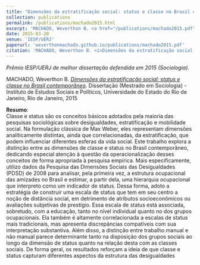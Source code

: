 ```yaml
---
title: "Dimensões da estratificação social: status e classe no Brasil contemporâneo"
collection: publications
permalink: /publications/machado2015.html
excerpt: 'MACHADO, Weverthon B. <a href="/publications/machado2015.pdf"><font color="#52adc8"><i>Dimensões da estratificação social: status e classe no Brasil contemporâneo</i></font></a>. Dissertação (Mestrado em Sociologia) - Instituto de Estudos Sociais e Políticos, Universidade do Estado do Rio de Janeiro, Rio de Janeiro, 2015'
date: 2015-03-20
venue: 'IESP/UERJ'
paperurl: 'weverthonmachado.github.io/publications/machado2015.pdf'
citation: 'MACHADO, Weverthon B. <i>Dimensões da estratificação social: status e classe no Brasil contemporâneo</i>. Dissertação (Mestrado em Sociologia) - Instituto de Estudos Sociais e Políticos, Universidade do Estado do Rio de Janeiro, Rio de Janeiro, 2015'
---
```


*Prêmio IESP/UERJ de melhor dissertação defendida em 2015 (Sociologia).*

MACHADO, Weverthon B. [*Dimensões da estratificação social: status e classe no Brasil contemporâneo*](/publications/machado2015.pdf). Dissertação (Mestrado em Sociologia) - Instituto de Estudos Sociais e Políticos, Universidade do Estado do Rio de Janeiro, Rio de Janeiro, 2015

**Resumo**:  
Classe e status são os conceitos básicos adotados pela maioria das pesquisas sociológicas sobre desigualdades, estratificação e mobilidade social. Na formulação clássica de Max Weber, eles representam dimensões analiticamente distintas, ainda que correlacionadas, da estratificação, que podem influenciar diferentes esferas da vida social. Este trabalho explora a distinção entre as dimensões de classe e status no Brasil contemporâneo, dedicando especial atenção à questão da operacionalização desses conceitos de forma apropriada à pesquisa empírica. Mais especificamente, utilizo dados da Pesquisa das Dimensões Sociais das Desigualdades (PDSD) de 2008 para analisar, pela primeira vez, a estrutura ocupacional das amizades no Brasil e estimar, a partir dela, uma hierarquia ocupacional que interpreto como um indicador de status. Dessa forma, adoto a estratégia de construir uma escala de status que tem em seu centro a noção de distância social, em detrimento de atributos socioeconômicos ou avaliações subjetivas de prestígio. Essa escala de status está associada, sobretudo, com a educação, tanto no nível individual quanto no dos grupos ocupacionais. Ela também é altamente correlacionada a escalas de status mais tradicionais, mas apresenta discrepâncias compatíveis com sua interpretação substantiva. Além disso, a distinção entre trabalho manual e não manual parece determinante tanto na disposição dos grupos sociais ao longo da dimensão de status quanto na relação desta com as classes sociais. De forma geral, os resultados reforçam a ideia de que classe e status capturam diferentes aspectos da estrutura das desigualdades

<meta name="citation_title" content="Dimensões da estratificação social: status e classe no Brasil contemporâneo">
<meta name="citation_author" content="Machado, Weverthon">
<meta name="citation_publication_date" content="2015">
<meta name="citation_pdf_url" content="weverthonmachado.github.io/publications/machado2015.pdf">